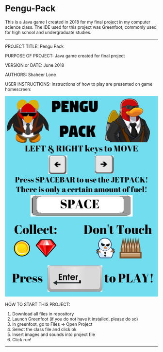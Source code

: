 # Pengu-Pack
This is a Java game I created in 2018 for my final project in my computer science class. The IDE used for this project was Greenfoot, commonly used for high school and undergraduate studies.

------------------------------------------------------------------------

PROJECT TITLE: Pengu Pack

PURPOSE OF PROJECT: Java game created for final project

VERSION or DATE: June 2018

AUTHORS: Shaheer Lone

USER INSTRUCTIONS: Instructions of how to play are presented on game homescreen:

![Pengu Pack Homescreen](images/Computer%20Science%20Starting%20Screen_.png) 

HOW TO START THIS PROJECT: 
1. Download all files in repository
2. Launch Greenfoot (if you do not have it installed, please do so)
3. In greenfoot, go to Files -> Open Project 
4. Select the class file and click ok
5. Insert images and sounds into project file
6. Click run!

------------------------------------------------------------------------
